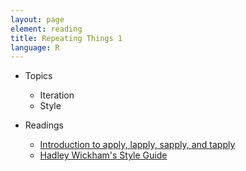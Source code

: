 ```yaml
---
layout: page
element: reading
title: Repeating Things 1
language: R
---
```


* Topics

  * Iteration
  * Style

* Readings

  * [Introduction to apply, lapply, sapply, and tapply](https://www.guru99.com/r-apply-sapply-tapply.html)
  * [Hadley Wickham's Style Guide](http://adv-r.had.co.nz/Style.html)